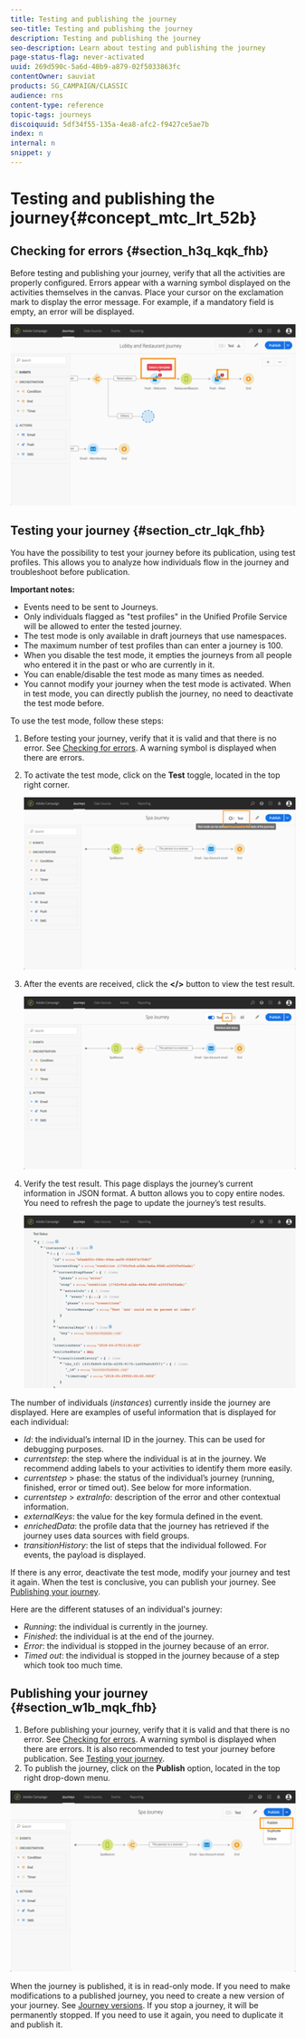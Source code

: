 ```yaml
---
title: Testing and publishing the journey
seo-title: Testing and publishing the journey
description: Testing and publishing the journey
seo-description: Learn about testing and publishing the journey
page-status-flag: never-activated
uuid: 269d590c-5a6d-40b9-a879-02f5033863fc
contentOwner: sauviat
products: SG_CAMPAIGN/CLASSIC
audience: rns
content-type: reference
topic-tags: journeys
discoiquuid: 5df34f55-135a-4ea8-afc2-f9427ce5ae7b
index: n
internal: n
snippet: y
---
```


# Testing and publishing the journey{#concept_mtc_lrt_52b}

## Checking for errors {#section_h3q_kqk_fhb}

Before testing and publishing your journey, verify that all the activities are properly configured.
Errors appear with a warning symbol displayed on the activities themselves in the canvas. Place your cursor on the exclamation mark to display the error message. For example, if a mandatory field is empty, an error will be displayed.

 ![](../assets/journey63.png)

## Testing your journey {#section_ctr_lqk_fhb}

You have the possibility to test your journey before its publication, using test profiles. This allows you to analyze how individuals flow in the journey and troubleshoot before publication.

**Important notes:**

* Events need to be sent to Journeys.
* Only individuals flagged as "test profiles" in the Unified Profile Service will be allowed to enter the tested journey.
* The test mode is only available in draft journeys that use namespaces.
* The maximum number of test profiles than can enter a journey is 100.
* When you disable the test mode, it empties the journeys from all people who entered it in the past or who are currently in it.
* You can enable/disable the test mode as many times as needed.
* You cannot modify your journey when the test mode is activated. When in test mode, you can directly publish the journey, no need to deactivate the test mode before.

To use the test mode, follow these steps:

1. Before testing your journey, verify that it is valid and that there is no error. See [Checking for errors](#section_h3q_kqk_fhb). A warning symbol is displayed when there are errors.
1. To activate the test mode, click on the **Test** toggle, located in the top right corner.

    ![](../assets/journeytest1.png)

1. After the events are received, click the **&lt;/>** button to view the test result.

    ![](../assets/journeytest2.png)

1. Verify the test result. This page displays the journey’s current information in JSON format. A button allows you to copy entire nodes. You need to refresh the page to update the journey’s test results. 

    ![](../assets/journeytest3.png)

The number of individuals (_instances_) currently inside the journey are displayed. Here are examples of useful information that is displayed for each individual:
* _Id_: the individual’s internal ID in the journey. This can be used for debugging purposes.
* _currentstep_: the step where the individual is at in the journey. We recommend adding labels to your activities to identify them more easily.
* _currentstep_ > phase: the status of the individual’s journey (running, finished, error or timed out). See below for more information.
* _currentstep_ > _extraInfo_: description of the error and other contextual information.
* _externalKeys_: the value for the key formula defined in the event.
* _enrichedData_: the profile data that the journey has retrieved if the journey uses data sources with field groups.
* _transitionHistory_: the list of steps that the individual followed. For events, the payload is displayed.

If there is any error, deactivate the test mode, modify your journey and test it again. When the test is conclusive, you can publish your journey. See [Publishing your journey](#section_w1b_mqk_fhb).

Here are the different statuses of an individual's journey:

* _Running_: the individual is currently in the journey.
* _Finished_: the individual is at the end of the journey.
* _Error_: the individual is stopped in the journey because of an error.
* _Timed out_: the individual is stopped in the journey because of a step which took too much time.

## Publishing your journey {#section_w1b_mqk_fhb}

1. Before publishing your journey, verify that it is valid and that there is no error. See [Checking for errors](#section_h3q_kqk_fhb). A warning symbol is displayed when there are errors. It is also recommended to test your journey before publication. See [Testing your journey](#section_ctr_lqk_fhb).
1. To publish the journey, click on the **Publish** option, located in the top right drop-down menu.

![](../assets/journeyuc1_18.png)

When the journey is published, it is in read-only mode. 
If you need to make modifications to a published journey, you need to create a new version of your journey. See [Journey versions](../building-journeys/journeyversions.md#concept_ldc_k55_zgb).
If you stop a journey, it will be permanently stopped. If you need to use it again, you need to duplicate it and publish it.
